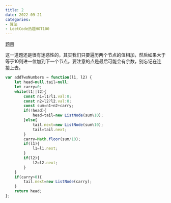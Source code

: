```yaml
---
title: 2
date: 2022-09-21
categories: 
- 算法
- LeetCode热题HOT100
---
```


[题目](https://leetcode.cn/problems/add-two-numbers/)

这一道题还是很有迷惑性的，其实我们只要遍历两个节点的值相加，然后如果大于等于10则进一位加到下一个节点。要注意的点是最后可能会有余数，别忘记在连接上去。

```js
var addTwoNumbers = function(l1, l2) {
    let head=null,tail=null;
    let carry=0;
    while(l1||l2){
        const n1=l1?l1.val:0;
        const n2=l2?l2.val:0;
        const sum=n1+n2+carry;
        if(!head){
            head=tail=new ListNode(sum%10);
        }else{
            tail.next=new ListNode(sum%10);
            tail=tail.next;
        }
        carry=Math.floor(sum/10);
        if(l1){
            l1=l1.next;
        }
        if(l2){
            l2=l2.next;
        }
    }
    if(carry>0){
        tail.next=new ListNode(carry);
    }
    return head;
};
```